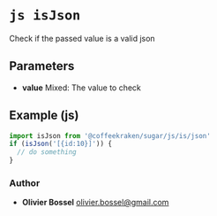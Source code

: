 


<!-- @namespace    sugar.js.is -->
<!-- @name    isJson -->

# ```js isJson ```


Check if the passed value is a valid json

## Parameters

- **value**  Mixed: The value to check



## Example (js)

```js
import isJson from '@coffeekraken/sugar/js/is/json'
if (isJson('[{id:10}]')) {
  // do something
}
```


### Author
- **Olivier Bossel** <a href="mailto:olivier.bossel@gmail.com">olivier.bossel@gmail.com</a> 



